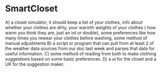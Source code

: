 SmartCloset
===========

A) a closet simulator, it should keep a list of your clothes, info about whether your clothes are dirty, your warmth weights of your clothes ( how warm you think they are, just an int or double), some preferences like how many times you rewear your clothes before washing, some method of manual adjustments
B) a script or program that can pull from at least 2 of the weather data sources from our doc last week and parses that data for useful information.
C) some method of reading from both to make clothing suggestions based on some basic preferences.
D) a ui for the closet and a UK for the suggestion maker.
